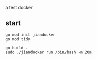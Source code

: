 a test docker

## start
```
go mod init jiandocker
go mod tidy
```

```
go build .
sudo ./jiandocker run /bin/bash -m 20m 
```


